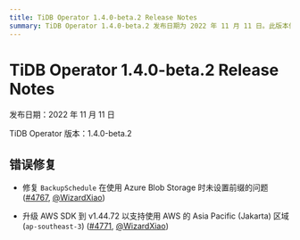 ```yaml
---
title: TiDB Operator 1.4.0-beta.2 Release Notes
summary: TiDB Operator 1.4.0-beta.2 发布日期为 2022 年 11 月 11 日。此版本修复了使用 Azure Blob Storage 时未设置前缀的问题，并升级了 AWS SDK 到 v1.44.72 以支持使用 AWS 的 Asia Pacific (Jakarta) 区域 (`ap-southeast-3`)。
---
```


# TiDB Operator 1.4.0-beta.2 Release Notes

发布日期：2022 年 11 月 11 日

TiDB Operator 版本：1.4.0-beta.2

## 错误修复

- 修复 `BackupSchedule` 在使用 Azure Blob Storage 时未设置前缀的问题 ([#4767](https://github.com/pingcap/tidb-operator/pull/4767), [@WizardXiao](https://github.com/WizardXiao))

- 升级 AWS SDK 到 v1.44.72 以支持使用 AWS 的 Asia Pacific (Jakarta) 区域 (`ap-southeast-3`) ([#4771](https://github.com/pingcap/tidb-operator/pull/4771), [@WizardXiao](https://github.com/WizardXiao))
